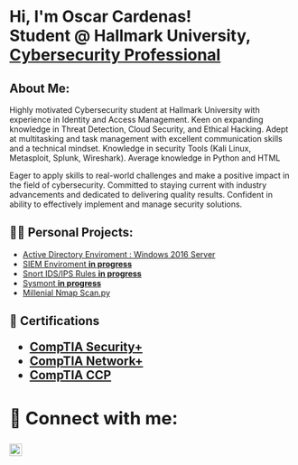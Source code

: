 <h1>Hi, I'm Oscar Cardenas! <br/> Student @ Hallmark University, <a href="https://www.linkedin.com/in/oscaracardenas">Cybersecurity Professional</a></h1>

<h2> About Me: </h2>

Highly motivated Cybersecurity student at Hallmark University with experience in Identity and Access Management. Keen on expanding knowledge in Threat Detection, Cloud Security, and Ethical Hacking. Adept at multitasking and task management with excellent communication skills and a technical mindset. Knowledge in security Tools (Kali Linux, Metasploit, Splunk, Wireshark). Average knowledge in Python and HTML

Eager to apply skills to real-world challenges and make a positive impact in the field of cybersecurity. Committed to staying current with industry advancements and dedicated to delivering quality results. Confident in ability to effectively implement and manage security solutions.

<h2>👨‍💻 Personal Projects:</h2>


  - [Active Directory Enviroment : Windows 2016 Server](https://github.com/Nullbyted/WindowsAD)
  - [SIEM Enviroment **in progress**](https://github.com/Nullbyted/SIEM_Enviroment)
  - [Snort IDS/IPS Rules **in progress**](https://github.com/Nullbyted/Snort_IDS-IPS)
  - [Sysmont **in progress**](https://github.com/Nullbyted/Sysmon)
  - [Millenial Nmap Scan.py](https://github.com/Nullbyted/MillenialNmapScan)


<h2>📑 Certifications <h/2>
  
- [CompTIA Security+](https://github.com/Nullbyted/OscarCardenas/files/10522257/CompTIA.Security%2B.ce.certificate.pdf)
- [CompTIA Network+](https://github.com/Nullbyted/OscarCardenas/files/10522245/CompTIA.Network%2B.ce.certificate.pdf)
- [CompTIA CCP](https://www.credly.com/badges/9ebbc3c8-31f8-4951-8ad3-277e5134b7fb)



<h2> 🤳 Connect with me:</h2>


[<img align="left" alt="Oscar A Cardenas | LinkedIn" width="22px" src="https://cdn.jsdelivr.net/npm/simple-icons@v3/icons/linkedin.svg" />][linkedin]

[linkedin]:https://www.linkedin.com/in/oscaracardenas

